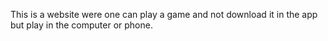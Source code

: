 This is a website were one can play a game and not download it in the app but play in the computer or phone.
